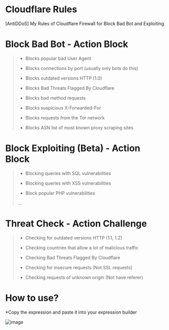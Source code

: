 # Cloudflare Rules
[AntiDDoS] My Rules of Cloudflare Firewall for Block Bad Bot and Exploiting

# Block Bad Bot - Action Block
> * Blocks popular bad User Agent
> 
> * Blocks connections by port (usually only bots do this)
> 
> * Blocks outdated versions HTTP (1.0)
> 
> * Blocks Bad Threats Flagged By Cloudflare
> 
> * Blocks bad method requests
> 
> * Blocks suspicious X-Forwarded-For
> 
> * Blocks requests from the Tor network
> 
> * Blocks ASN list of most known proxy scraping sites

# Block Exploiting (Beta) - Action Block
> * Blocking queries with SQL vulnerabilities
> 
> * Blocking queries with XSS vulnerabilities
> 
> * Block popular PHP vulnerabilities
> 
> ...

# Threat Check - Action Challenge
> * Checking for outdated versions HTTP (1.1, 1.2)
> 
> * Checking countries that allow a lot of malicious traffic
> 
> * Checking Bad Threats Flagged By Cloudflare
> 
> * Checking for insecure requests (Not SSL requests)
> 
> * Checking requests of unknown origin (Not have referer)

# How to use?
*Copy the expression and paste it into your expression builder

![image](https://user-images.githubusercontent.com/55624740/161973398-05e74f0c-f72c-4c71-afa4-46987801f3c8.png)

